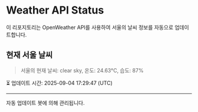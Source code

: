 
# Weather API Status

이 리포지토리는 OpenWeather API를 사용하여 서울의 날씨 정보를 자동으로 업데이트합니다.

## 현재 서울 날씨
> 서울의 현재 날씨: clear sky, 온도: 24.63°C, 습도: 87%

⏳ 업데이트 시간: 2025-09-04 17:29:47 (UTC)

---
자동 업데이트 봇에 의해 관리됩니다.
